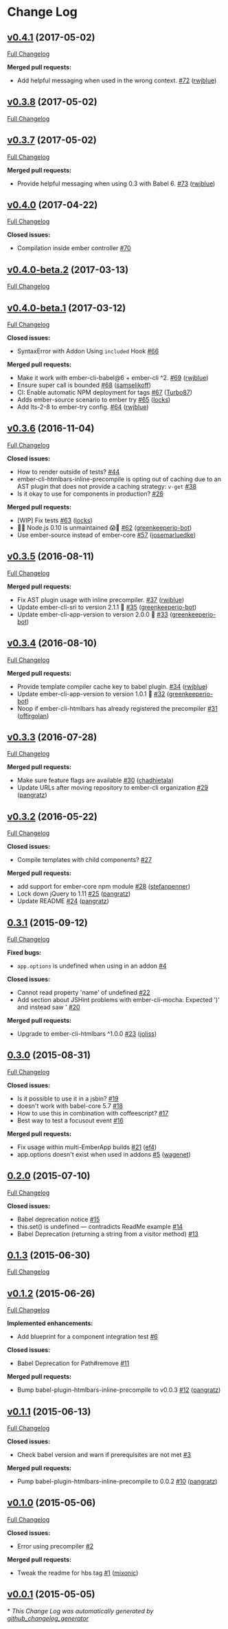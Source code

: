 # Change Log

## [v0.4.1](https://github.com/ember-cli/ember-cli-htmlbars-inline-precompile/tree/v0.4.1) (2017-05-02)
[Full Changelog](https://github.com/ember-cli/ember-cli-htmlbars-inline-precompile/compare/v0.3.8...v0.4.1)

**Merged pull requests:**

- Add helpful messaging when used in the wrong context. [\#72](https://github.com/ember-cli/ember-cli-htmlbars-inline-precompile/pull/72) ([rwjblue](https://github.com/rwjblue))

## [v0.3.8](https://github.com/ember-cli/ember-cli-htmlbars-inline-precompile/tree/v0.3.8) (2017-05-02)
[Full Changelog](https://github.com/ember-cli/ember-cli-htmlbars-inline-precompile/compare/v0.3.7...v0.3.8)

## [v0.3.7](https://github.com/ember-cli/ember-cli-htmlbars-inline-precompile/tree/v0.3.7) (2017-05-02)
[Full Changelog](https://github.com/ember-cli/ember-cli-htmlbars-inline-precompile/compare/v0.4.0...v0.3.7)

**Merged pull requests:**

- Provide helpful messaging when using 0.3 with Babel 6. [\#73](https://github.com/ember-cli/ember-cli-htmlbars-inline-precompile/pull/73) ([rwjblue](https://github.com/rwjblue))

## [v0.4.0](https://github.com/ember-cli/ember-cli-htmlbars-inline-precompile/tree/v0.4.0) (2017-04-22)
[Full Changelog](https://github.com/ember-cli/ember-cli-htmlbars-inline-precompile/compare/v0.4.0-beta.2...v0.4.0)

**Closed issues:**

- Compilation inside ember controller [\#70](https://github.com/ember-cli/ember-cli-htmlbars-inline-precompile/issues/70)

## [v0.4.0-beta.2](https://github.com/ember-cli/ember-cli-htmlbars-inline-precompile/tree/v0.4.0-beta.2) (2017-03-13)
[Full Changelog](https://github.com/ember-cli/ember-cli-htmlbars-inline-precompile/compare/v0.4.0-beta.1...v0.4.0-beta.2)

## [v0.4.0-beta.1](https://github.com/ember-cli/ember-cli-htmlbars-inline-precompile/tree/v0.4.0-beta.1) (2017-03-12)
[Full Changelog](https://github.com/ember-cli/ember-cli-htmlbars-inline-precompile/compare/v0.3.6...v0.4.0-beta.1)

**Closed issues:**

- SyntaxError with Addon Using `included` Hook [\#66](https://github.com/ember-cli/ember-cli-htmlbars-inline-precompile/issues/66)

**Merged pull requests:**

- Make it work with ember-cli-babel@6 + ember-cli ^2. [\#69](https://github.com/ember-cli/ember-cli-htmlbars-inline-precompile/pull/69) ([rwjblue](https://github.com/rwjblue))
- Ensure super call is bounded [\#68](https://github.com/ember-cli/ember-cli-htmlbars-inline-precompile/pull/68) ([samselikoff](https://github.com/samselikoff))
- CI: Enable automatic NPM deployment for tags [\#67](https://github.com/ember-cli/ember-cli-htmlbars-inline-precompile/pull/67) ([Turbo87](https://github.com/Turbo87))
- Adds ember-source scenario to ember try [\#65](https://github.com/ember-cli/ember-cli-htmlbars-inline-precompile/pull/65) ([locks](https://github.com/locks))
- Add lts-2-8 to ember-try config. [\#64](https://github.com/ember-cli/ember-cli-htmlbars-inline-precompile/pull/64) ([rwjblue](https://github.com/rwjblue))

## [v0.3.6](https://github.com/ember-cli/ember-cli-htmlbars-inline-precompile/tree/v0.3.6) (2016-11-04)
[Full Changelog](https://github.com/ember-cli/ember-cli-htmlbars-inline-precompile/compare/v0.3.5...v0.3.6)

**Closed issues:**

- How to render outside of tests? [\#44](https://github.com/ember-cli/ember-cli-htmlbars-inline-precompile/issues/44)
- ember-cli-htmlbars-inline-precompile is opting out of caching due to an AST plugin that does not provide a caching strategy: `v-get` [\#38](https://github.com/ember-cli/ember-cli-htmlbars-inline-precompile/issues/38)
- Is it okay to use for components in production? [\#26](https://github.com/ember-cli/ember-cli-htmlbars-inline-precompile/issues/26)

**Merged pull requests:**

- \[WIP\] Fix tests [\#63](https://github.com/ember-cli/ember-cli-htmlbars-inline-precompile/pull/63) ([locks](https://github.com/locks))
- 👻😱 Node.js 0.10 is unmaintained 😱👻 [\#62](https://github.com/ember-cli/ember-cli-htmlbars-inline-precompile/pull/62) ([greenkeeperio-bot](https://github.com/greenkeeperio-bot))
- Use ember-source instead of ember-core [\#57](https://github.com/ember-cli/ember-cli-htmlbars-inline-precompile/pull/57) ([josemarluedke](https://github.com/josemarluedke))

## [v0.3.5](https://github.com/ember-cli/ember-cli-htmlbars-inline-precompile/tree/v0.3.5) (2016-08-11)
[Full Changelog](https://github.com/ember-cli/ember-cli-htmlbars-inline-precompile/compare/v0.3.4...v0.3.5)

**Merged pull requests:**

- Fix AST plugin usage with inline precompiler. [\#37](https://github.com/ember-cli/ember-cli-htmlbars-inline-precompile/pull/37) ([rwjblue](https://github.com/rwjblue))
- Update ember-cli-sri to version 2.1.1 🚀 [\#35](https://github.com/ember-cli/ember-cli-htmlbars-inline-precompile/pull/35) ([greenkeeperio-bot](https://github.com/greenkeeperio-bot))
- Update ember-cli-app-version to version 2.0.0 🚀 [\#33](https://github.com/ember-cli/ember-cli-htmlbars-inline-precompile/pull/33) ([greenkeeperio-bot](https://github.com/greenkeeperio-bot))

## [v0.3.4](https://github.com/ember-cli/ember-cli-htmlbars-inline-precompile/tree/v0.3.4) (2016-08-10)
[Full Changelog](https://github.com/ember-cli/ember-cli-htmlbars-inline-precompile/compare/v0.3.3...v0.3.4)

**Merged pull requests:**

- Provide template compiler cache key to babel plugin. [\#34](https://github.com/ember-cli/ember-cli-htmlbars-inline-precompile/pull/34) ([rwjblue](https://github.com/rwjblue))
- Update ember-cli-app-version to version 1.0.1 🚀 [\#32](https://github.com/ember-cli/ember-cli-htmlbars-inline-precompile/pull/32) ([greenkeeperio-bot](https://github.com/greenkeeperio-bot))
- Noop if ember-cli-htmlbars has already registered the precompiler [\#31](https://github.com/ember-cli/ember-cli-htmlbars-inline-precompile/pull/31) ([offirgolan](https://github.com/offirgolan))

## [v0.3.3](https://github.com/ember-cli/ember-cli-htmlbars-inline-precompile/tree/v0.3.3) (2016-07-28)
[Full Changelog](https://github.com/ember-cli/ember-cli-htmlbars-inline-precompile/compare/v0.3.2...v0.3.3)

**Merged pull requests:**

- Make sure feature flags are available [\#30](https://github.com/ember-cli/ember-cli-htmlbars-inline-precompile/pull/30) ([chadhietala](https://github.com/chadhietala))
- Update URLs after moving repository to ember-cli organization [\#29](https://github.com/ember-cli/ember-cli-htmlbars-inline-precompile/pull/29) ([pangratz](https://github.com/pangratz))

## [v0.3.2](https://github.com/ember-cli/ember-cli-htmlbars-inline-precompile/tree/v0.3.2) (2016-05-22)
[Full Changelog](https://github.com/ember-cli/ember-cli-htmlbars-inline-precompile/compare/0.3.1...v0.3.2)

**Closed issues:**

- Compile templates with child components? [\#27](https://github.com/ember-cli/ember-cli-htmlbars-inline-precompile/issues/27)

**Merged pull requests:**

- add support for ember-core npm module [\#28](https://github.com/ember-cli/ember-cli-htmlbars-inline-precompile/pull/28) ([stefanpenner](https://github.com/stefanpenner))
- Lock down jQuery to 1.11 [\#25](https://github.com/ember-cli/ember-cli-htmlbars-inline-precompile/pull/25) ([pangratz](https://github.com/pangratz))
- Update README [\#24](https://github.com/ember-cli/ember-cli-htmlbars-inline-precompile/pull/24) ([pangratz](https://github.com/pangratz))

## [0.3.1](https://github.com/ember-cli/ember-cli-htmlbars-inline-precompile/tree/0.3.1) (2015-09-12)
[Full Changelog](https://github.com/ember-cli/ember-cli-htmlbars-inline-precompile/compare/0.3.0...0.3.1)

**Fixed bugs:**

- `app.options` is undefined when using in an addon [\#4](https://github.com/ember-cli/ember-cli-htmlbars-inline-precompile/issues/4)

**Closed issues:**

- Cannot read property 'name' of undefined [\#22](https://github.com/ember-cli/ember-cli-htmlbars-inline-precompile/issues/22)
- Add section about JSHint problems with ember-cli-mocha: Expected '\)' and instead saw ' [\#20](https://github.com/ember-cli/ember-cli-htmlbars-inline-precompile/issues/20)

**Merged pull requests:**

- Upgrade to ember-cli-htmlbars ^1.0.0 [\#23](https://github.com/ember-cli/ember-cli-htmlbars-inline-precompile/pull/23) ([joliss](https://github.com/joliss))

## [0.3.0](https://github.com/ember-cli/ember-cli-htmlbars-inline-precompile/tree/0.3.0) (2015-08-31)
[Full Changelog](https://github.com/ember-cli/ember-cli-htmlbars-inline-precompile/compare/0.2.0...0.3.0)

**Closed issues:**

- Is it possible to use it in a jsbin? [\#19](https://github.com/ember-cli/ember-cli-htmlbars-inline-precompile/issues/19)
- doesn't work with babel-core 5.7 [\#18](https://github.com/ember-cli/ember-cli-htmlbars-inline-precompile/issues/18)
- How to use this in combination with coffeescript? [\#17](https://github.com/ember-cli/ember-cli-htmlbars-inline-precompile/issues/17)
- Best way to test a focusout event [\#16](https://github.com/ember-cli/ember-cli-htmlbars-inline-precompile/issues/16)

**Merged pull requests:**

- Fix usage within multi-EmberApp builds [\#21](https://github.com/ember-cli/ember-cli-htmlbars-inline-precompile/pull/21) ([ef4](https://github.com/ef4))
- app.options doesn't exist when used in addons [\#5](https://github.com/ember-cli/ember-cli-htmlbars-inline-precompile/pull/5) ([wagenet](https://github.com/wagenet))

## [0.2.0](https://github.com/ember-cli/ember-cli-htmlbars-inline-precompile/tree/0.2.0) (2015-07-10)
[Full Changelog](https://github.com/ember-cli/ember-cli-htmlbars-inline-precompile/compare/0.1.3...0.2.0)

**Closed issues:**

- Babel deprecation notice [\#15](https://github.com/ember-cli/ember-cli-htmlbars-inline-precompile/issues/15)
- this.set\(\) is undefined — contradicts ReadMe example [\#14](https://github.com/ember-cli/ember-cli-htmlbars-inline-precompile/issues/14)
- Babel Deprecation \(returning a string from a visitor method\) [\#13](https://github.com/ember-cli/ember-cli-htmlbars-inline-precompile/issues/13)

## [0.1.3](https://github.com/ember-cli/ember-cli-htmlbars-inline-precompile/tree/0.1.3) (2015-06-30)
[Full Changelog](https://github.com/ember-cli/ember-cli-htmlbars-inline-precompile/compare/v0.1.2...0.1.3)

## [v0.1.2](https://github.com/ember-cli/ember-cli-htmlbars-inline-precompile/tree/v0.1.2) (2015-06-26)
[Full Changelog](https://github.com/ember-cli/ember-cli-htmlbars-inline-precompile/compare/v0.1.1...v0.1.2)

**Implemented enhancements:**

- Add blueprint for a component integration test [\#6](https://github.com/ember-cli/ember-cli-htmlbars-inline-precompile/issues/6)

**Closed issues:**

- Babel Deprecation for Path\#remove [\#11](https://github.com/ember-cli/ember-cli-htmlbars-inline-precompile/issues/11)

**Merged pull requests:**

- Bump babel-plugin-htmlbars-inline-precompile to v0.0.3 [\#12](https://github.com/ember-cli/ember-cli-htmlbars-inline-precompile/pull/12) ([pangratz](https://github.com/pangratz))

## [v0.1.1](https://github.com/ember-cli/ember-cli-htmlbars-inline-precompile/tree/v0.1.1) (2015-06-13)
[Full Changelog](https://github.com/ember-cli/ember-cli-htmlbars-inline-precompile/compare/v0.1.0...v0.1.1)

**Closed issues:**

- Check babel version and warn if prerequisites are not met [\#3](https://github.com/ember-cli/ember-cli-htmlbars-inline-precompile/issues/3)

**Merged pull requests:**

- Pump babel-plugin-htmlbars-inline-precompile to 0.0.2 [\#10](https://github.com/ember-cli/ember-cli-htmlbars-inline-precompile/pull/10) ([pangratz](https://github.com/pangratz))

## [v0.1.0](https://github.com/ember-cli/ember-cli-htmlbars-inline-precompile/tree/v0.1.0) (2015-05-06)
[Full Changelog](https://github.com/ember-cli/ember-cli-htmlbars-inline-precompile/compare/v0.0.1...v0.1.0)

**Closed issues:**

- Error using precompiler [\#2](https://github.com/ember-cli/ember-cli-htmlbars-inline-precompile/issues/2)

**Merged pull requests:**

- Tweak the readme for hbs tag [\#1](https://github.com/ember-cli/ember-cli-htmlbars-inline-precompile/pull/1) ([mixonic](https://github.com/mixonic))

## [v0.0.1](https://github.com/ember-cli/ember-cli-htmlbars-inline-precompile/tree/v0.0.1) (2015-05-05)


\* *This Change Log was automatically generated by [github_changelog_generator](https://github.com/skywinder/Github-Changelog-Generator)*